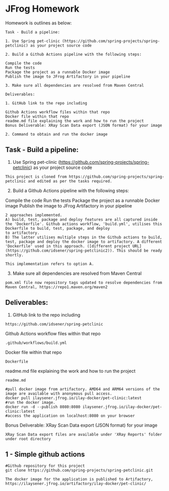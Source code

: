 # JFrog Homework 

Homework is outlines as below:


```
Task - Build a pipeline:

1. Use Spring pet-clinic (https://github.com/spring-projects/spring-petclinic) as your project source code

2. Build a Github Actions pipeline with the following steps:

Compile the code
Run the tests
Package the project as a runnable Docker image
Publish the image to JFrog Artifactory in your pipeline

3. Make sure all dependencies are resolved from Maven Central

Deliverables:

1. GitHub link to the repo including

Github Actions workflow files within that repo
Docker file within that repo
readme.md file explaining the work and how to run the project
Bonus Deliverable: XRay Scan Data export (JSON format) for your image

2. Command to obtain and run the docker image
```

## Task - Build a pipeline:
1. Use Spring pet-clinic (https://github.com/spring-projects/spring-petclinic) as your project source code
```
This project is cloned from https://github.com/spring-projects/spring-petclinic and edited as per the tasks required.
```

2. Build a Github Actions pipeline with the following steps:

Compile the code
Run the tests
Package the project as a runnable Docker image
Publish the image to JFrog Artifactory in your pipeline
```
2 approaches implemented.
A) build, test, package and deploy features are all captured inside the 'Dockerfile'. Github actions workflow, 'build.yml', utilises this Dockerfile to build, test, package, and deploy
to artifactory.
B) The latter utilises multiple steps in the Github actions to build, test, package and deploy the docker image to artifactory. A different 'Dockerfile' used in this approach. ([different project URL](https://github.com/idsener/spring-petclinic2)). This should be ready shortly.

This implementation refers to option A.
```

3. Make sure all dependencies are resolved from Maven Central
```
pom.xml file now repository tags updated to resolve dependencies from Maven Central, https://repo1.maven.org/maven2
```  


## Deliverables:

1. GitHub link to the repo including
```
https://github.com/idsener/spring-petclinic
```

Github Actions workflow files within that repo
```
.github/workflows/build.yml
```

Docker file within that repo
```
Dockerfile
```

readme.md file explaining the work and how to run the project
```
readme.md

#pull docker image from artifactory. AMD64 and ARM64 versions of the image are available with anonymous pull access.
docker pull ilaysener.jfrog.io/ilay-docker/pet-clinic:latest
#run the docker image. 
docker run -d --publish 8080:8080 ilaysener.jfrog.io/ilay-docker/pet-clinic:latest
#access the application on localhost:8080 on your browser
```

Bonus Deliverable: XRay Scan Data export (JSON format) for your image

```
XRay Scan Data export files are available under 'XRay Reports' folder under root directory
```






## 1 - Simple github actions
```
#Github repository for this project
git clone https://github.com/spring-projects/spring-petclinic.git

The docker image for the application is published to Artifactory,
https://ilaysener.jfrog.io/artifactory/ilay-docker/pet-clinic/

```
